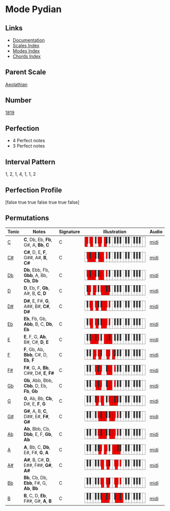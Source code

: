 # Mode Pydian

## Links

- [Documentation](index.md)
- [Scales Index](Scales.md)
- [Modes Index](Modes.md)
- [Chords Index](Chords.md)

## Parent Scale

[Aeolathian](ScaleAeolathian.md)

## Number

[1819](https://ianring.com/musictheory/scales/1819)

## Perfection

- 4 Perfect notes
- 3 Perfect notes

## Interval Pattern

1, 2, 1, 4, 1, 1, 2

## Perfection Profile

[false true true false true true false]

## Permutations

| Tonic | Notes | Signature | Illustration | Audio |
|-------|-------|-----------|--------------|-------|
| [C](ModeCNaturalPydian.md) | **C**, Db, Eb, **Fb**, G#, A, **Bb**, **C** | C | ![CNaturalPydian](ModeCNaturalPydian.png) | [midi](https://github.com/edipermadi/music/blob/main/docs/ModeCNaturalPydian.mid?raw=true) |
| [C#](ModeCSharpPydian.md) | **C#**, D, E, **F**, G##, A#, **B**, **C#** | C | ![CSharpPydian](ModeCSharpPydian.png) | [midi](https://github.com/edipermadi/music/blob/main/docs/ModeCSharpPydian.mid?raw=true) |
| [Db](ModeDFlatPydian.md) | **Db**, Ebb, Fb, **Gbb**, A, Bb, **Cb**, **Db** | C | ![DFlatPydian](ModeDFlatPydian.png) | [midi](https://github.com/edipermadi/music/blob/main/docs/ModeDFlatPydian.mid?raw=true) |
| [D](ModeDNaturalPydian.md) | **D**, Eb, F, **Gb**, A#, B, **C**, **D** | C | ![DNaturalPydian](ModeDNaturalPydian.png) | [midi](https://github.com/edipermadi/music/blob/main/docs/ModeDNaturalPydian.mid?raw=true) |
| [D#](ModeDSharpPydian.md) | **D#**, E, F#, **G**, A##, B#, **C#**, **D#** | C | ![DSharpPydian](ModeDSharpPydian.png) | [midi](https://github.com/edipermadi/music/blob/main/docs/ModeDSharpPydian.mid?raw=true) |
| [Eb](ModeEFlatPydian.md) | **Eb**, Fb, Gb, **Abb**, B, C, **Db**, **Eb** | C | ![EFlatPydian](ModeEFlatPydian.png) | [midi](https://github.com/edipermadi/music/blob/main/docs/ModeEFlatPydian.mid?raw=true) |
| [E](ModeENaturalPydian.md) | **E**, F, G, **Ab**, B#, C#, **D**, **E** | C | ![ENaturalPydian](ModeENaturalPydian.png) | [midi](https://github.com/edipermadi/music/blob/main/docs/ModeENaturalPydian.mid?raw=true) |
| [F](ModeFNaturalPydian.md) | **F**, Gb, Ab, **Bbb**, C#, D, **Eb**, **F** | C | ![FNaturalPydian](ModeFNaturalPydian.png) | [midi](https://github.com/edipermadi/music/blob/main/docs/ModeFNaturalPydian.mid?raw=true) |
| [F#](ModeFSharpPydian.md) | **F#**, G, A, **Bb**, C##, D#, **E**, **F#** | C | ![FSharpPydian](ModeFSharpPydian.png) | [midi](https://github.com/edipermadi/music/blob/main/docs/ModeFSharpPydian.mid?raw=true) |
| [Gb](ModeGFlatPydian.md) | **Gb**, Abb, Bbb, **Cbb**, D, Eb, **Fb**, **Gb** | C | ![GFlatPydian](ModeGFlatPydian.png) | [midi](https://github.com/edipermadi/music/blob/main/docs/ModeGFlatPydian.mid?raw=true) |
| [G](ModeGNaturalPydian.md) | **G**, Ab, Bb, **Cb**, D#, E, **F**, **G** | C | ![GNaturalPydian](ModeGNaturalPydian.png) | [midi](https://github.com/edipermadi/music/blob/main/docs/ModeGNaturalPydian.mid?raw=true) |
| [G#](ModeGSharpPydian.md) | **G#**, A, B, **C**, D##, E#, **F#**, **G#** | C | ![GSharpPydian](ModeGSharpPydian.png) | [midi](https://github.com/edipermadi/music/blob/main/docs/ModeGSharpPydian.mid?raw=true) |
| [Ab](ModeAFlatPydian.md) | **Ab**, Bbb, Cb, **Dbb**, E, F, **Gb**, **Ab** | C | ![AFlatPydian](ModeAFlatPydian.png) | [midi](https://github.com/edipermadi/music/blob/main/docs/ModeAFlatPydian.mid?raw=true) |
| [A](ModeANaturalPydian.md) | **A**, Bb, C, **Db**, E#, F#, **G**, **A** | C | ![ANaturalPydian](ModeANaturalPydian.png) | [midi](https://github.com/edipermadi/music/blob/main/docs/ModeANaturalPydian.mid?raw=true) |
| [A#](ModeASharpPydian.md) | **A#**, B, C#, **D**, E##, F##, **G#**, **A#** | C | ![ASharpPydian](ModeASharpPydian.png) | [midi](https://github.com/edipermadi/music/blob/main/docs/ModeASharpPydian.mid?raw=true) |
| [Bb](ModeBFlatPydian.md) | **Bb**, Cb, Db, **Ebb**, F#, G, **Ab**, **Bb** | C | ![BFlatPydian](ModeBFlatPydian.png) | [midi](https://github.com/edipermadi/music/blob/main/docs/ModeBFlatPydian.mid?raw=true) |
| [B](ModeBNaturalPydian.md) | **B**, C, D, **Eb**, F##, G#, **A**, **B** | C | ![BNaturalPydian](ModeBNaturalPydian.png) | [midi](https://github.com/edipermadi/music/blob/main/docs/ModeBNaturalPydian.mid?raw=true) |
